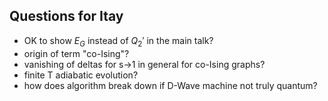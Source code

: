 Questions for Itay
------------------

* OK to show $E_G$ instead of $Q_2'$ in the main talk?
* origin of term "co-Ising"?
* vanishing of deltas for s->1 in general for co-Ising graphs?
* finite T adiabatic evolution?
* how does algorithm break down if D-Wave machine not truly quantum?
